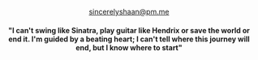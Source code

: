 <div align = "center">
<!--
<img alt= "streaks card"  height="200px"  width="400"  src="https://github-readme-streak-stats.herokuapp.com/?user=shaan-mephobic&theme=github_dark">
<img align="center" alt= "stats card"  height="200px"  width="400"  src="https://github-readme-stats.vercel.app/api?username=shaan-mephobic&count_private=true&theme=github_dark&show_icons=true">
<div>
<img align="center" alt="lang" height="200px" width="400" src="https://github-readme-stats.vercel.app/api/top-langs/?username=shaan-mephobic&layout=compact&theme=github_dark">
-->

<a href = "mailto: sincerelyshaan@pm.me">sincerelyshaan@pm.me</a>
  
<h4 align="center">
  "I can't swing like Sinatra, play guitar like Hendrix or save the world or end it. I'm guided by a beating heart; I can't tell where this journey will end, but I know where to    start"
</h4>
